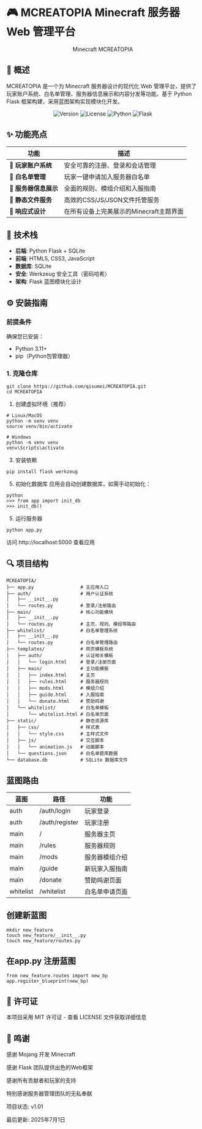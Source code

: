 # 🎮 MCREATOPIA Minecraft 服务器 Web 管理平台

<div align="center">
  <p>Minecraft MCREATOPIA</p>
</div>

## 🚀 概述

MCREATOPIA 是一个为 Minecraft 服务器设计的现代化 Web 管理平台，提供了玩家账户系统、白名单管理、服务器信息展示和内容分发等功能。基于 Python Flask 框架构建，采用蓝图架构实现模块化开发。

<div align="center">
  <img src="https://img.shields.io/badge/version-1.0.0-brightgreen" alt="Version">
  <img src="https://img.shields.io/badge/license-MIT-blue" alt="License">
  <img src="https://img.shields.io/badge/python-3.8%2B-blue" alt="Python">
  <img src="https://img.shields.io/badge/flask-2.3.2-blue" alt="Flask">
</div>

## ✨ 功能亮点

| 功能 | 描述 | 
|------|------|
| 🚪 **玩家账户系统** | 安全可靠的注册、登录和会话管理 |
| 📝 **白名单管理** | 玩家一键申请加入服务器白名单 |
| 🏰 **服务器信息展示** | 全面的规则、模组介绍和入服指南 |
| 📁 **静态文件服务** | 高效的CSS/JS/JSON文件托管服务 |
| 📱 **响应式设计** | 在所有设备上完美展示的Minecraft主题界面 |

## 🧩 技术栈

- **后端**: Python Flask + SQLite
- **前端**: HTML5, CSS3, JavaScript
- **数据库**: SQLite
- **安全**: Werkzeug 安全工具（密码哈希）
- **架构**: Flask 蓝图模块化设计

## ⚙️ 安装指南

### 前提条件
确保您已安装：
- Python 3.11+
- pip（Python包管理器）

### 1. 克隆仓库
```plaintext
git clone https://github.com/qisumei/MCREATOPIA.git
cd MCREATOPIA
```
1. 创建虚拟环境（推荐）
```plaintext
# Linux/MacOS
python -m venv venv
source venv/bin/activate

# Windows
python -m venv venv
venv\Scripts\activate
```
3. 安装依赖
```plaintext
pip install flask werkzeug
```
5. 初始化数据库
应用会自动创建数据库，如需手动初始化：
```plaintext
python
>>> from app import init_db
>>> init_db()
```

5. 运行服务器
```plaintext
python app.py
```
访问 http://localhost:5000 查看应用


## 🔍 项目结构

```plaintext
MCREATOPIA/
├── app.py                 # 主应用入口
├── auth/                  # 用户认证系统
│   ├── __init__.py
│   └── routes.py          # 登录/注册路由
├── main/                  # 核心功能模块
│   ├── __init__.py
│   └── routes.py          # 主页、规则、模组等路由
├── whitelist/             # 白名单管理系统
│   ├── __init__.py
│   └── routes.py          # 白名单管理路由
├── templates/             # 网页模板系统
│   ├── auth/              # 认证相关模板
│   │   └── login.html     # 登录/注册页面
│   ├── main/              # 主功能模板
│   │   ├── index.html     # 主页
│   │   ├── rules.html     # 服务器规则
│   │   ├── mods.html      # 模组介绍
│   │   ├── guide.html     # 入服指南
│   │   └── donate.html    # 赞助鸣谢
│   └── whitelist/         # 白名单模板
│       └── whitelist.html # 白名单页面
├── static/                # 静态资源库
│   ├── css/               # 样式表
│   │   └── style.css      # 主样式文件
│   ├── js/                # 交互脚本
│   │   └── animation.js   # 动画脚本
│   └── questions.json     # 白名单题库数据
└── database.db            # SQLite 数据库文件
```

## 蓝图路由

|蓝图 | 路径  |功能
|------|------|------|
​​auth​​ | /auth/login   |玩家登录
​​auth​​ | /auth/register | 玩家注册
​​main​​ | / | 服务器主页
​​main​​ | /rules | 服务器规则
​​main​​ | /mods |服务器模组介绍
​​main​​ | /guide | 新玩家入服指南
​​main​​ | /donate|赞助鸣谢页面
​​whitelist​​| /whitelist | 白名单申请页面

## 创建新蓝图
```plaintext
mkdir new_feature
touch new_feature/__init__.py
touch new_feature/routes.py
```
## 在app.py 注册蓝图
```plaintext
from new_feature.routes import new_bp
app.register_blueprint(new_bp)
```
## 📜 许可证
本项目采用 MIT 许可证 - 查看 LICENSE 文件获取详细信息

## 🙏 鸣谢
感谢 ​​Mojang 开发 Minecraft

感谢 ​​Flask​​ 团队提供出色的Web框架

感谢所有​​贡献者​​和​​玩家​​的支持

特别感谢服务器管理团队的无私奉献

项目状态​​: v1.01

​​最后更新​​: 2025年7月1日